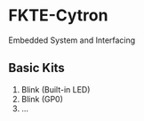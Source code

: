 # FKTE-Cytron
Embedded System and Interfacing

## Basic Kits
1. Blink (Built-in LED)
2. Blink (GP0)
3. ...
